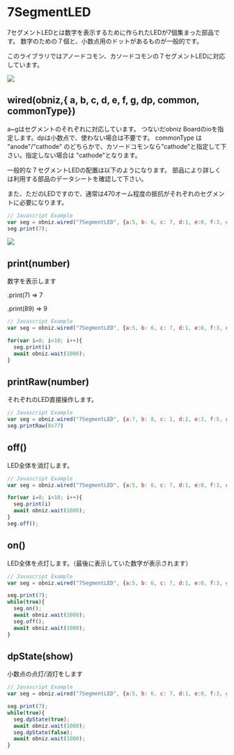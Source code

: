 # 7SegmentLED
7セグメントLEDとは数字を表示するために作られたLEDが7個集まった部品です。
数字のための７個と、小数点用のドットがあるものが一般的です。

このライブラリではアノードコモン、カソードコモンの７セグメントLEDに対応しています。

![](./image.jpg)

## wired(obniz,{ a, b, c, d, e, f, g, dp, common, commonType})
a~gはセグメントのそれぞれに対応しています。
つないだobniz Boardのioを指定します。dpは小数点で、使わない場合は不要です。
commonType は "anode"/"cathode" のどちらかで、カソードコモンなら"cathode"と指定して下さい。指定しない場合は "cathode"となります。

一般的な７セグメントLEDの配置は以下のようになります。
部品により詳しくは利用する部品のデータシートを確認して下さい。

また、ただのLEDですので、通常は470オーム程度の抵抗がそれぞれのセグメントに必要になります。

```javascript
// Javascript Example
var seg = obniz.wired("7SegmentLED", {a:5, b: 6, c: 7, d:1, e:0, f:3, g:2, dp:8, common:4, commonType:"cathode"});
seg.print(7);
```

![](./wired.png)


## print(number)
数字を表示します

.print(7) => 7

.print(89) => 9

```javascript
// Javascript Example
var seg = obniz.wired("7SegmentLED", {a:5, b: 6, c: 7, d:1, e:0, f:3, g:2, dp:8, common:4, commonType:"cathode"});

for(var i=0; i<10; i++){
  seg.print(i)
  await obniz.wait(1000);
}
```

## printRaw(number)
それぞれのLED直接操作します。
```javascript
// Javascript Example
var seg = obniz.wired("7SegmentLED", {a:7, b: 8, c: 1, d:2, e:3, f:5, g:4, dp:0, common:6, commonType:"cathode"});
seg.printRaw(0x77)
```

## off()
LED全体を消灯します。
```javascript
// Javascript Example
var seg = obniz.wired("7SegmentLED", {a:5, b: 6, c: 7, d:1, e:0, f:3, g:2, dp:8, common:4, commonType:"cathode"});

for(var i=0; i<10; i++){
  seg.print(i)
  await obniz.wait(1000);
}
seg.off();
```

## on()
LED全体を点灯します。（最後に表示していた数字が表示されます）
```javascript
// Javascript Example
var seg = obniz.wired("7SegmentLED", {a:5, b: 6, c: 7, d:1, e:0, f:3, g:2, dp:8, common:4, commonType:"cathode"});

seg.print(7);
while(true){
  seg.on();
  await obniz.wait(1000);
  seg.off();
  await obniz.wait(1000);
}
```

## dpState(show)
小数点の点灯/消灯をします
```javascript
// Javascript Example
var seg = obniz.wired("7SegmentLED", {a:5, b: 6, c: 7, d:1, e:0, f:3, g:2, dp:8, common:4, commonType:"cathode"});

seg.print(7);
while(true){
  seg.dpState(true);
  await obniz.wait(1000);
  seg.dpState(false);
  await obniz.wait(1000);
}
```

